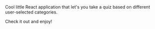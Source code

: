 Cool little React application that let's you take a quiz based on different user-selected categories.

Check it out and enjoy!
